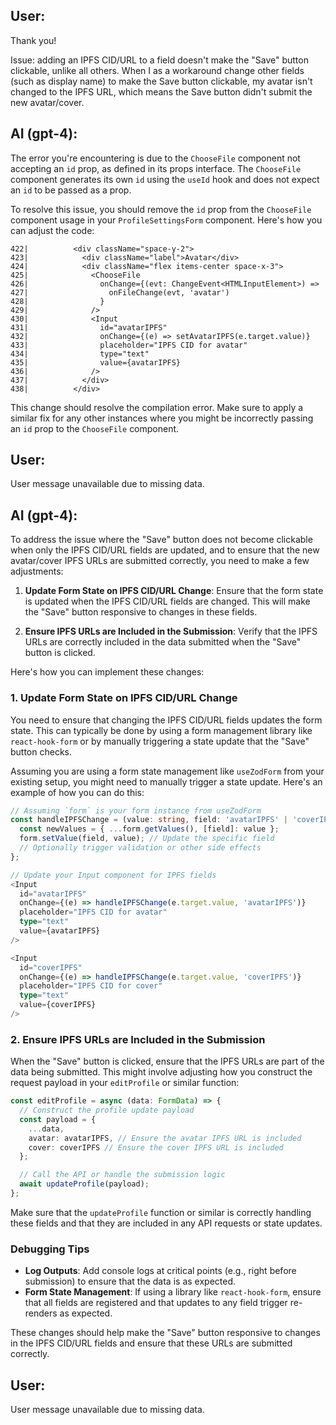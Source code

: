 ## User:

Thank you!

Issue: adding an IPFS CID/URL to a field doesn't make the "Save" button clickable, unlike all others. When I as a workaround change other fields (such as display name) to make the Save button clickable, my avatar isn't changed to the IPFS URL, which means the Save button didn't submit the new avatar/cover.

## AI (gpt-4):

The error you're encountering is due to the `ChooseFile` component not accepting an `id` prop, as defined in its props interface. The `ChooseFile` component generates its own `id` using the `useId` hook and does not expect an `id` to be passed as a prop.

To resolve this issue, you should remove the `id` prop from the `ChooseFile` component usage in your `ProfileSettingsForm` component. Here's how you can adjust the code:

```typescript:apps/web/src/components/Settings/Profile/Profile.tsx
422|          <div className="space-y-2">
423|            <div className="label">Avatar</div>
424|            <div className="flex items-center space-x-3">
425|              <ChooseFile
426|                onChange={(evt: ChangeEvent<HTMLInputElement>) =>
427|                  onFileChange(evt, 'avatar')
428|                }
429|              />
430|              <Input
431|                id="avatarIPFS"
432|                onChange={(e) => setAvatarIPFS(e.target.value)}
433|                placeholder="IPFS CID for avatar"
434|                type="text"
435|                value={avatarIPFS}
436|              />
437|            </div>
438|          </div>
```

This change should resolve the compilation error. Make sure to apply a similar fix for any other instances where you might be incorrectly passing an `id` prop to the `ChooseFile` component.

## User:

User message unavailable due to missing data.

## AI (gpt-4):

To address the issue where the "Save" button does not become clickable when only the IPFS CID/URL fields are updated, and to ensure that the new avatar/cover IPFS URLs are submitted correctly, you need to make a few adjustments:

1. **Update Form State on IPFS CID/URL Change**: Ensure that the form state is updated when the IPFS CID/URL fields are changed. This will make the "Save" button responsive to changes in these fields.

2. **Ensure IPFS URLs are Included in the Submission**: Verify that the IPFS URLs are correctly included in the data submitted when the "Save" button is clicked.

Here's how you can implement these changes:

### 1. Update Form State on IPFS CID/URL Change

You need to ensure that changing the IPFS CID/URL fields updates the form state. This can typically be done by using a form management library like `react-hook-form` or by manually triggering a state update that the "Save" button checks.

Assuming you are using a form state management like `useZodForm` from your existing setup, you might need to manually trigger a state update. Here's an example of how you can do this:

```typescript
// Assuming `form` is your form instance from useZodForm
const handleIPFSChange = (value: string, field: 'avatarIPFS' | 'coverIPFS') => {
  const newValues = { ...form.getValues(), [field]: value };
  form.setValue(field, value); // Update the specific field
  // Optionally trigger validation or other side effects
};

// Update your Input component for IPFS fields
<Input
  id="avatarIPFS"
  onChange={(e) => handleIPFSChange(e.target.value, 'avatarIPFS')}
  placeholder="IPFS CID for avatar"
  type="text"
  value={avatarIPFS}
/>

<Input
  id="coverIPFS"
  onChange={(e) => handleIPFSChange(e.target.value, 'coverIPFS')}
  placeholder="IPFS CID for cover"
  type="text"
  value={coverIPFS}
/>
```

### 2. Ensure IPFS URLs are Included in the Submission

When the "Save" button is clicked, ensure that the IPFS URLs are part of the data being submitted. This might involve adjusting how you construct the request payload in your `editProfile` or similar function:

```typescript
const editProfile = async (data: FormData) => {
  // Construct the profile update payload
  const payload = {
    ...data,
    avatar: avatarIPFS, // Ensure the avatar IPFS URL is included
    cover: coverIPFS // Ensure the cover IPFS URL is included
  };

  // Call the API or handle the submission logic
  await updateProfile(payload);
};
```

Make sure that the `updateProfile` function or similar is correctly handling these fields and that they are included in any API requests or state updates.

### Debugging Tips

- **Log Outputs**: Add console logs at critical points (e.g., right before submission) to ensure that the data is as expected.
- **Form State Management**: If using a library like `react-hook-form`, ensure that all fields are registered and that updates to any field trigger re-renders as expected.

These changes should help make the "Save" button responsive to changes in the IPFS CID/URL fields and ensure that these URLs are submitted correctly.

## User:

User message unavailable due to missing data.
